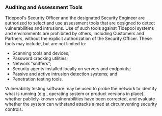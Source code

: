 ### Auditing and Assessment Tools

Tidepool's Security Officer and the designated Security Engineer are authorized 
to select and use assessment tools
that are designed to detect vulnerabilities and intrusions. Use of such tools
against Tidepool systems and environments are prohibited by others, including
Customers and Partners, without the explicit authorization of the Security
Officer. These tools may include, but are not limited to:

* Scanning tools and devices;
* Password cracking utilities;
* Network "sniffers";
* Security agents installed locally on servers and endpoints;
* Passive and active intrusion detection systems; and
* Penetration testing tools.

Vulnerability testing software may be used to probe the network to identify what
is running (e.g., operating system or product versions in place), whether
publicly-known vulnerabilities have been corrected, and evaluate whether the
system can withstand attacks aimed at circumventing security controls.